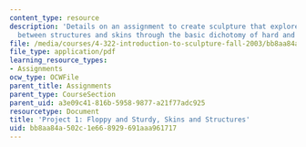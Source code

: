 ```yaml
---
content_type: resource
description: 'Details on an assignment to create sculpture that explores the relationship
  between structures and skins through the basic dichotomy of hard and soft. '
file: /media/courses/4-322-introduction-to-sculpture-fall-2003/bb8aa84a502c1e668929691aaa961717_pro1fall03.pdf
file_type: application/pdf
learning_resource_types:
- Assignments
ocw_type: OCWFile
parent_title: Assignments
parent_type: CourseSection
parent_uid: a3e09c41-816b-5958-9877-a21f77adc925
resourcetype: Document
title: 'Project 1: Floppy and Sturdy, Skins and Structures'
uid: bb8aa84a-502c-1e66-8929-691aaa961717
---
```

